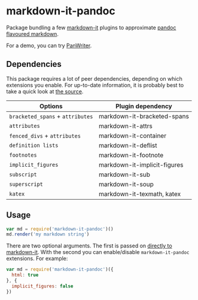 # markdown-it-pandoc

Package bundling a few [markdown-it](https://github.com/markdown-it/markdown-it)
plugins to approximate [pandoc flavoured markdown](http://pandoc.org/MANUAL.html#pandocs-markdown).

For a demo, you can try [PanWriter](https://panwriter.com).

## Dependencies

This package requires a lot of peer dependencies, depending on which extensions you enable.
For up-to-date information, it is probably best to take a quick look at [the source](./index.js).

| Options | Plugin dependency |
|---------|-------------------|
| `bracketed_spans` + `attributes` | markdown-it-bracketed-spans |
| `attributes` | markdown-it-attrs |
| `fenced_divs` + `attributes` | markdown-it-container |
| `definition lists` | markdown-it-deflist |
| `footnotes` | markdown-it-footnote |
| `implicit_figures` | markdown-it-implicit-figures |
| `subscript` | markdown-it-sub |
| `superscript` | markdown-it-soup |
| `katex` | markdown-it-texmath, katex |


## Usage

```javascript
var md = require('markdown-it-pandoc')()
md.render('my markdown string')
```

There are two optional arguments. The first is passed on
[directly to markdown-it](https://github.com/markdown-it/markdown-it#init-with-presets-and-options).
With the second you can enable/disable `markdown-it-pandoc` extensions. For example:

```javascript
var md = require('markdown-it-pandoc')({
  html: true
}, {
  implicit_figures: false
})
```

